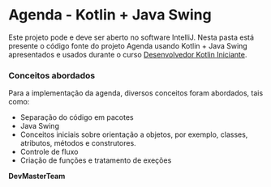 # Agenda - Kotlin + Java Swing

Este projeto pode e deve ser aberto no software IntelliJ. Nesta pasta está presente o código fonte do projeto Agenda usando Kotlin + Java Swing apresentados e usados durante o curso [Desenvolvedor Kotlin Iniciante](https://www.udemy.com/desenvolvedor-kotlin-iniciante).

### Conceitos abordados
Para a implementação da agenda, diversos conceitos foram abordados, tais como:

- Separação do código em pacotes
- Java Swing
- Conceitos iniciais sobre orientação a objetos, por exemplo, classes, atributos, métodos e construtores.
- Controle de fluxo
- Criação de funções e tratamento de exeções

**DevMasterTeam**